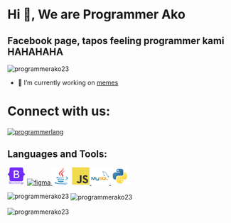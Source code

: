 # Hi 👋, We are Programmer Ako
## Facebook page, tapos feeling programmer kami HAHAHAHA

 <img src="https://komarev.com/ghpvc/?username=programmerako23&label=Profile%20views&color=0e75b6&style=flat" alt="programmerako23" />
 

- 🔭 I’m currently working on [memes](fb.com/programmerlang)

# Connect with us:

<a href="https://fb.com/programmerlang" target="blank"><img align="center" src="https://cdn.jsdelivr.net/npm/simple-icons@3.0.1/icons/facebook.svg" alt="programmerlang" height="30" width="40" /></a>


## Languages and Tools:
<img src="https://raw.githubusercontent.com/devicons/devicon/master/icons/bootstrap/bootstrap-plain-wordmark.svg" alt="bootstrap" width="40" height="40"/> </a> <a href="https://www.figma.com/" target="_blank"> <img src="https://www.vectorlogo.zone/logos/figma/figma-icon.svg" alt="figma" width="40" height="40"/> </a><img src="https://raw.githubusercontent.com/devicons/devicon/master/icons/java/java-original.svg" alt="java" width="40" height="40"/> </a> <a href="https://developer.mozilla.org/en-US/docs/Web/JavaScript" target="_blank"> <img src="https://raw.githubusercontent.com/devicons/devicon/master/icons/javascript/javascript-original.svg" alt="javascript" width="40" height="40"/> </a> <a href="https://www.mysql.com/" target="_blank"> <img src="https://raw.githubusercontent.com/devicons/devicon/master/icons/mysql/mysql-original-wordmark.svg" alt="mysql" width="40" height="40"/> </a> <a href="https://www.python.org" target="_blank"> <img src="https://raw.githubusercontent.com/devicons/devicon/master/icons/python/python-original.svg" alt="python" width="40" height="40"/> </a>


<p><img align="left" src="https://github-readme-stats.vercel.app/api/top-langs?username=programmerako23&show_icons=true&locale=en&layout=compact" alt="programmerako23" /></p>

<p>&nbsp;<img align="center" src="https://github-readme-stats.vercel.app/api?username=programmerako23&show_icons=true&locale=en" alt="programmerako23" /></p>

<p><img align="center" src="https://github-readme-streak-stats.herokuapp.com/?user=programmerako23&" alt="programmerako23" /></p>

